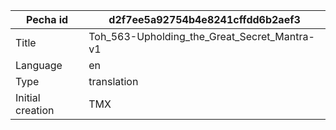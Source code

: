 |Pecha id | d2f7ee5a92754b4e8241cffdd6b2aef3
| --- | --- 
|Title | Toh_563-Upholding_the_Great_Secret_Mantra-v1 
|Language | en
|Type | translation
|Initial creation | TMX